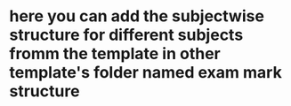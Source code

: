 # here you can add the subjectwise structure for different subjects fromm the template in other template's folder named exam mark structure